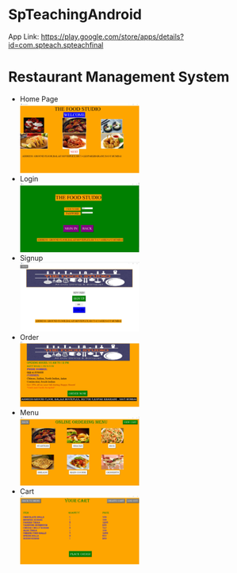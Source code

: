 # SpTeachingAndroid

App Link: https://play.google.com/store/apps/details?id=com.spteach.spteachfinal



<h1>Restaurant Management System</h1>
	<ul>
		<li>Home Page</li>
		<img src="https://github.com/SnehalB06/Restaurant_Management/blob/master/PYTHON%20PROJECT/AppImg/home.jpg" width=50% height=50%>
		<li>Login</li>
		<img src="https://github.com/SnehalB06/Restaurant_Management/blob/master/PYTHON%20PROJECT/AppImg/Login.jpg" width=50% height=50% />
    <li>Signup</li>
		<img src="https://github.com/SnehalB06/Restaurant_Management/blob/master/PYTHON%20PROJECT/AppImg/SignUp.jpg" width=50% height=50% />
  <li>Order</li>
		<img src="https://github.com/SnehalB06/Restaurant_Management/blob/master/PYTHON%20PROJECT/AppImg/Order.jpg" width=50% height=50% />
  <li>Menu</li>
		<img src="https://github.com/SnehalB06/Restaurant_Management/blob/master/PYTHON%20PROJECT/AppImg/menu.jpg" width=50% height=50% />
  <li>Cart</li>
		<img src="https://github.com/SnehalB06/Restaurant_Management/blob/master/PYTHON%20PROJECT/AppImg/Cart.jpg" width=50% height=50% />
  </ul>



